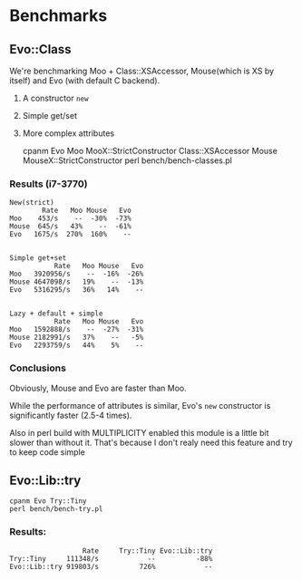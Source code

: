 # Benchmarks

## Evo::Class

We're benchmarking Moo + Class::XSAccessor, Mouse(which is XS by itself) and Evo (with default C backend).

1) A constructor `new`
2) Simple get/set
3) More complex attributes

    cpanm Evo Moo MooX::StrictConstructor Class::XSAccessor Mouse MouseX::StrictConstructor
    perl bench/bench-classes.pl

### Results (i7-3770)

    New(strict)
            Rate   Moo Mouse   Evo
    Moo    453/s    --  -30%  -73%
    Mouse  645/s   43%    --  -61%
    Evo   1675/s  270%  160%    --


    Simple get+set
               Rate   Moo Mouse   Evo
    Moo   3920956/s    --  -16%  -26%
    Mouse 4647098/s   19%    --  -13%
    Evo   5316295/s   36%   14%    --


    Lazy + default + simple
               Rate   Moo Mouse   Evo
    Moo   1592888/s    --  -27%  -31%
    Mouse 2182991/s   37%    --   -5%
    Evo   2293759/s   44%    5%    --

### Conclusions

Obviously, Mouse and Evo are faster than Moo.

While the performance of attributes is similar, Evo's `new` constructor is significantly faster (2.5-4 times).

Also in perl build with MULTIPLICITY enabled this module is a little bit slower than without it. That's because I don't realy need this feature and try to keep code simple

## Evo::Lib::try

    cpanm Evo Try::Tiny
    perl bench/bench-try.pl

### Results:

                      Rate     Try::Tiny Evo::Lib::try
    Try::Tiny     111348/s            --          -88%
    Evo::Lib::try 919803/s          726%            --
